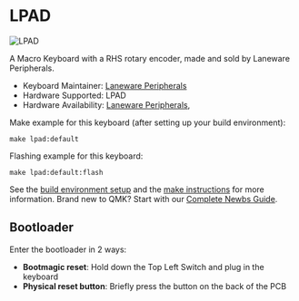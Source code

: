 # LPAD

![LPAD](https://i.imgur.com/bQgqZC6.jpg)

A Macro Keyboard with a RHS rotary encoder, made and sold by Laneware Peripherals.

* Keyboard Maintainer: [Laneware Peripherals](https://github.com/laneware)
* Hardware Supported: LPAD
* Hardware Availability: [Laneware Peripherals](https://lanewareperipherals.com/), 

Make example for this keyboard (after setting up your build environment):

    make lpad:default

Flashing example for this keyboard:

    make lpad:default:flash


See the [build environment setup](https://docs.qmk.fm/#/getting_started_build_tools) and the [make instructions](https://docs.qmk.fm/#/getting_started_make_guide) for more information. Brand new to QMK? Start with our [Complete Newbs Guide](https://docs.qmk.fm/#/newbs).

## Bootloader

Enter the bootloader in 2 ways:

* **Bootmagic reset**: Hold down the Top Left Switch and plug in the keyboard
* **Physical reset button**: Briefly press the button on the back of the PCB
